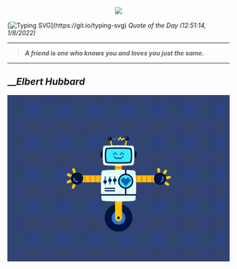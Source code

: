 <p align='center'><img src='https://komarev.com/ghpvc/?username=hungpurdie&label=Total+Vistors&color=brightgreen&style=plastic'></p> 

[![Typing SVG](https://readme-typing-svg.herokuapp.com?font=Press+Start+2P&color=C2F784&size=35&width=900&height=100&lines=Hello+World%2C+I'm+Hung+!)](https://git.io/typing-svg) 
 _Quote of the Day (12:51:14, 1/8/2022)_
___
>**_A friend is one who knows you and loves you just the same._**
___

## __**_Elbert Hubbard_**

![RobotDance](src/assets/images/robot-dancing-dribble.gif?style=center)
